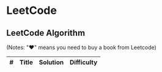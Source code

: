 # LeetCode

## LeetCode Algorithm

\(Notes: "♥" means you need to buy a book from Leetcode\)

| \# | Title | Solution | Difficulty |
| :--- | :--- | :--- | :--- |
